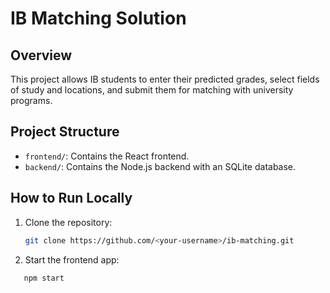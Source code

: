 # IB Matching Solution

## Overview
This project allows IB students to enter their predicted grades, select fields of study and locations, and submit them for matching with university programs.

## Project Structure
- `frontend/`: Contains the React frontend.
- `backend/`: Contains the Node.js backend with an SQLite database.

## How to Run Locally
1. Clone the repository:
   ```bash
   git clone https://github.com/<your-username>/ib-matching.git

2. Start the frontend app: 
```bash
   npm start
